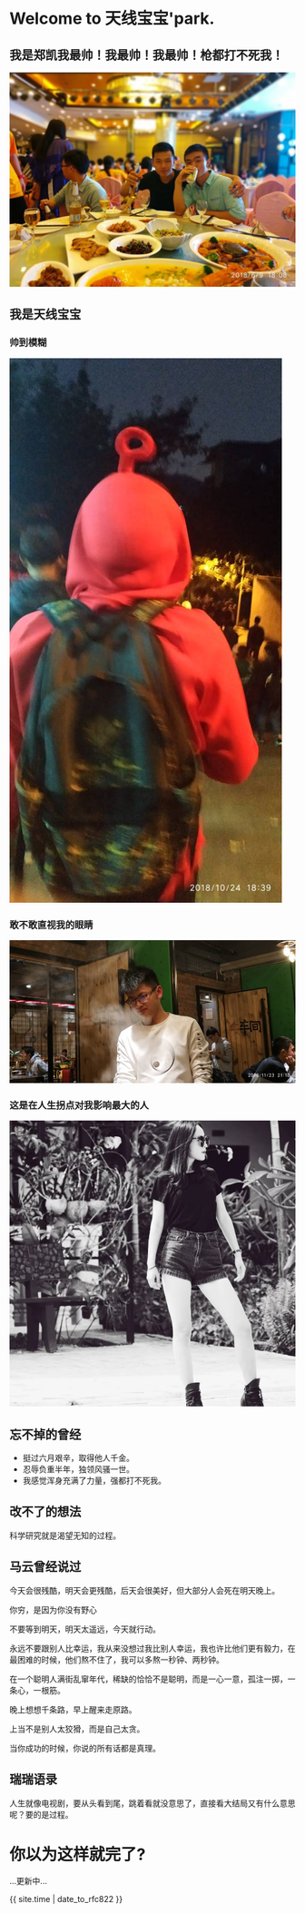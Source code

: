 
#                                         Welcome to 天线宝宝'park.


## 我是郑凯我最帅！我最帅！我最帅！枪都打不死我！
![郑凯](https://github.com/lirui-2018/lirui-2018.github.io/blob/master/QQ%E5%9B%BE%E7%89%8720181226215158.jpg?raw=true)

## 我是天线宝宝
### 帅到模糊
![](https://github.com/lirui-2018/lirui-2018.github.io/blob/master/-5cb8eae25ecb34.jpg?raw=true)
### 敢不敢直视我的眼睛
![](https://github.com/lirui-2018/lirui-2018.github.io/blob/master/733c18d63f65944.jpg?raw=true)
### 这是在人生拐点对我影响最大的人
![](https://github.com/lirui-2018/lirui-2018.github.io/blob/master/1ebded781c8ab458.jpg?raw=true)
## 忘不掉的曾经
- 挺过六月艰辛，取得他人千金。
- 忍辱负重半年，独领风骚一世。
- 我感觉浑身充满了力量，强都打不死我。





## 改不了的想法

科学研究就是渴望无知的过程。





## 马云曾经说过

今天会很残酷，明天会更残酷，后天会很美好，但大部分人会死在明天晚上。

你穷，是因为你没有野心

不要等到明天，明天太遥远，今天就行动。

永远不要跟别人比幸运，我从来没想过我比别人幸运，我也许比他们更有毅力，在最困难的时候，他们熬不住了，我可以多熬一秒钟、两秒钟。

在一个聪明人满街乱窜年代，稀缺的恰恰不是聪明，而是一心一意，孤注一掷，一条心，一根筋。

晚上想想千条路，早上醒来走原路。

上当不是别人太狡猾，而是自己太贪。

当你成功的时候，你说的所有话都是真理。





## 瑞瑞语录

人生就像电视剧，要从头看到尾，跳着看就没意思了，直接看大结局又有什么意思呢？要的是过程。





# 你以为这样就完了?

...更新中...

{{ site.time | date_to_rfc822 }}
